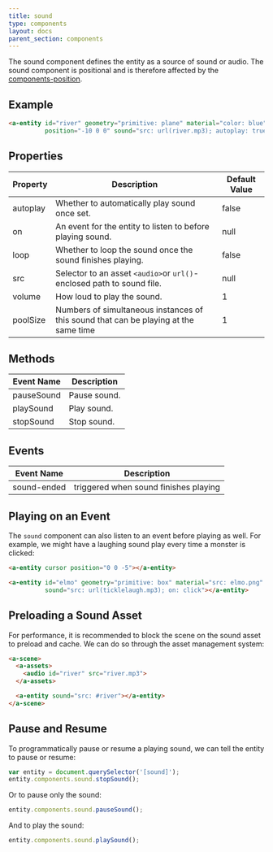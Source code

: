 ```yaml
---
title: sound
type: components
layout: docs
parent_section: components
---
```


[position]: ./position.md

The sound component defines the entity as a source of sound or audio. The sound
component is positional and is therefore affected by the
[components-position][position].

## Example

```html
<a-entity id="river" geometry="primitive: plane" material="color: blue"
          position="-10 0 0" sound="src: url(river.mp3); autoplay: true"></a-entity>
```

## Properties

| Property | Description                                                           | Default Value |
|----------|-----------------------------------------------------------------------|---------------|
| autoplay | Whether to automatically play sound once set.                         | false         |
| on       | An event for the entity to listen to before playing sound.            | null          |
| loop     | Whether to loop the sound once the sound finishes playing.            | false         |
| src      | Selector to an asset `<audio>`or `url()`-enclosed path to sound file. | null          |
| volume   | How loud to play the sound.                                           | 1             |
| poolSize | Numbers of simultaneous instances of this sound that can be playing at the same time | 1             |

## Methods

| Event Name | Description  |
|------------|--------------|
| pauseSound | Pause sound. |
| playSound  | Play sound.  |
| stopSound  | Stop sound.  |

## Events

| Event Name  | Description                           |
|-------------|---------------------------------------|
| sound-ended | triggered when sound finishes playing |

## Playing on an Event

The `sound` component can also listen to an event before playing as well. For example, we might have a laughing sound play every time a monster is clicked:

```html
<a-entity cursor position="0 0 -5"></a-entity>

<a-entity id="elmo" geometry="primitive: box" material="src: elmo.png"
          sound="src: url(ticklelaugh.mp3); on: click"></a-entity>
```

## Preloading a Sound Asset

For performance, it is recommended to block the scene on the sound asset to
preload and cache. We can do so through the asset management system:

```html
<a-scene>
  <a-assets>
    <audio id="river" src="river.mp3">
  </a-assets>

  <a-entity sound="src: #river"></a-entity>
</a-scene>
```

## Pause and Resume

To programmatically pause or resume a playing sound, we can tell the entity to
pause or resume:

```js
var entity = document.querySelector('[sound]');
entity.components.sound.stopSound();
```

Or to pause only the sound:

```js
entity.components.sound.pauseSound();
```

And to play the sound:

```js
entity.components.sound.playSound();
```
